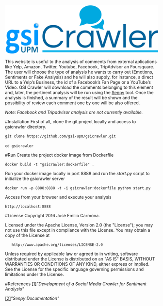 ![Ewe Tasker Logo](./front-end/app/images/logo.png)

This website is useful to the analysis of comments from external aplications like Yelp, Amazon, Twitter, Youtube, Facebook, TripAdvisor an Foursquare. The user will choose
the type of analysis he wants to carry out (Emotions, Sentiments or Fake Analysis)
and he will also supply, for instance, a direct URL to a Yelp’s Business, the
id of a Facebook’s Fan Page or a YouTube’s Video. GSI Crawler will download the
comments belonging to this element and, later, the pertinent analysis will be run
using the <a href="https://github.com/gsi-upm/senpy">Senpy</a> tool. Once the analysis is finished, a summary of the result will be
shown and the possibility of review each comment one by one will be also offered.

*Note: Facebook and Tripadvisor analysis are not currently available.*

#Installation
First of all, clone the git project locally and access to gsicrawler directory.
```
git clone https://github.com/gsi-upm/gsicrawler.git

cd gsicrawler
```
#Run
Create the project docker image from Dockerfile
```
docker build -t "gsicrawler:dockerfile" .

```

Run your docker image locally in port 8888 and run the *start.py* script to initialize the gsicrawler server
```
docker run -p 8888:8888 -t -i gsicrawler:dockerfile python start.py

```

Access from your browser and execute your analysis
```
http://localhost:8888
```
#License
   Copyright 2016 José Emilio Carmona.

   Licensed under the Apache License, Version 2.0 (the "License");
   you may not use this file except in compliance with the License.
   You may obtain a copy of the License at

       http://www.apache.org/licenses/LICENSE-2.0

   Unless required by applicable law or agreed to in writing, software
   distributed under the License is distributed on an "AS IS" BASIS,
   WITHOUT WARRANTIES OR CONDITIONS OF ANY KIND, either express or implied.
   See the License for the specific language governing permissions and
   limitations under the License.

#References
<a href="http://www.gsi.dit.upm.es/index.php/es/investigacion/publicaciones?view=publication&task=show&id=394">[1]</a>*"Development of a Social Media Crawler for Sentiment Analysis"*

<a href="https://github.com/gsi-upm/senpy">[2]</a>*"Senpy Documentation"*
